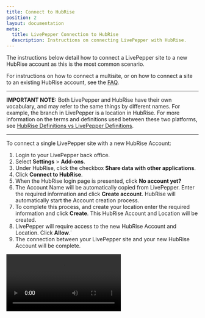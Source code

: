 ```yaml
---
title: Connect to HubRise
position: 2
layout: documentation
meta:
  title: LivePepper Connection to HubRise
  description: Instructions on connecting LivePepper with HubRise.
---
```


The instructions below detail how to connect a LivePepper site to a new HubRise account as this is the most common scenario.

For instructions on how to connect a multisite, or on how to connect a site to an existing HubRise account, see the [FAQ](/apps/livepepper/faqs/).

---

**IMPORTANT NOTE:** Both LivePepper and HubRise have their own vocabulary, and may refer to the same things by different names. For example, the branch in LivePepper is a location in HubRise. For more information on the terms and definitions used between these two platforms, see [HubRise Definitions vs LivePepper Definitions](/apps/livepepper/troubleshooting/#hubrise-definitions-vs-livepepper-definitions).

---

To connect a single LivePepper site with a new HubRise Account:

1. Login to your LivePepper back office.
1. Select **Settings** > **Add-ons**.
1. Under HubRise, click the checkbox **Share data with other applications**.
1. Click **Connect to HubRise**.
1. When the HubRise login page is presented, click **No account yet?**
1. The Account Name will be automatically copied from LivePepper. Enter the required information and click **Create account**. HubRise will automatically start the Account creation process.
1. To complete this process, and create your location enter the required information and click **Create**. This HubRise Account and Location will be created.
1. LivePepper will require access to the new HubRise Account and Location. Click **Allow**.˙
1. The connection between your LivePepper site and your new HubRise Account will be complete.

<video controls title="Connect to HubRise example">
  <source src="../images/008-connect-hubrise.webm" type="video/webm"/>
</video>

